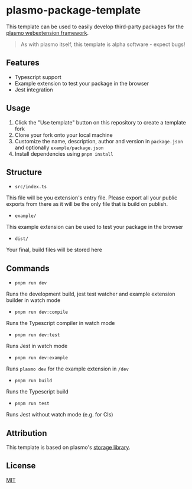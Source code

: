 # plasmo-package-template

This template can be used to easily develop third-party packages for the [plasmo webextension framework](https://www.plasmo.com/).

> As with plasmo itself, this template is alpha software - expect bugs!

## Features

- Typescript support
- Example extension to test your package in the browser
- Jest integration

## Usage

1. Click the "Use template" button on this repository to create a template fork
2. Clone your fork onto your local machine
3. Customize the name, description, author and version in `package.json` and optionally `example/package.json`
4. Install dependencies using `pnpm install`

## Structure

- `src/index.ts`

This file will be you extension's entry file. Please export all your public exports from there as it will be the only file that is build on publish.

- `example/`

This example extension can be used to test your package in the browser

- `dist/`

Your final, build files will be stored here

## Commands

- `pnpm run dev`

Runs the development build, jest test watcher and example extension builder in watch mode

- `pnpm run dev:compile`

Runs the Typescript compiler in watch mode

- `pnpm run dev:test`

Runs Jest in watch mode

- `pnpm run dev:example`

Runs `plasmo dev` for the example extension in `/dev`

- `pnpm run build`

Runs the Typescript build

- `pnpm run test`

Runs Jest without watch mode (e.g. for CIs)

## Attribution

This template is based on plasmo's [storage library](https://github.com/PlasmoHQ/storage).

## License

[MIT](./LICENSE)
